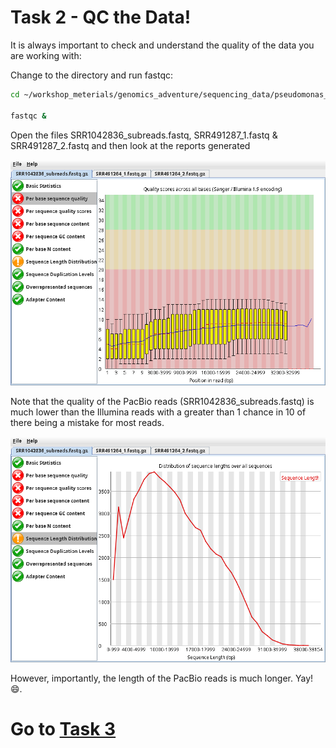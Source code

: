 # Task 2 - QC the Data!

It is always important to check and understand the quality of the data you are working with:

Change to the directory and run fastqc:

```bash
cd ~/workshop_meterials/genomics_adventure/sequencing_data/pseudomonas_gm41

fastqc &
```

Open the files SRR1042836_subreads.fastq, SRR491287_1.fastq & SRR491287_2.fastq and then look at the reports generated

![FastQC](https://github.com/guyleonard/genomics_adventure/blob/ed2dd272b2241fc00fcae6c224fb3552360230eb/chapter_5/images/chapter_5_task_2_image_1.png)

Note that the quality of the PacBio reads (SRR1042836_subreads.fastq) is much lower than the Illumina reads with a greater than 1 chance in 10 of there being a mistake for most reads.

![FastQC](https://github.com/guyleonard/genomics_adventure/blob/ed2dd272b2241fc00fcae6c224fb3552360230eb/chapter_5/images/chapter_5_task_2_image_2.png)

However, importantly, the length of the PacBio reads is much longer. Yay! :smile:.

# Go to [Task 3](https://github.com/guyleonard/genomics_adventure/blob/release/chapter_5/task_3.md)
